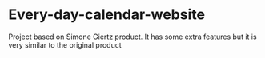 # Every-day-calendar-website
Project based on Simone Giertz product. It has some extra features but it is very similar to the original product
